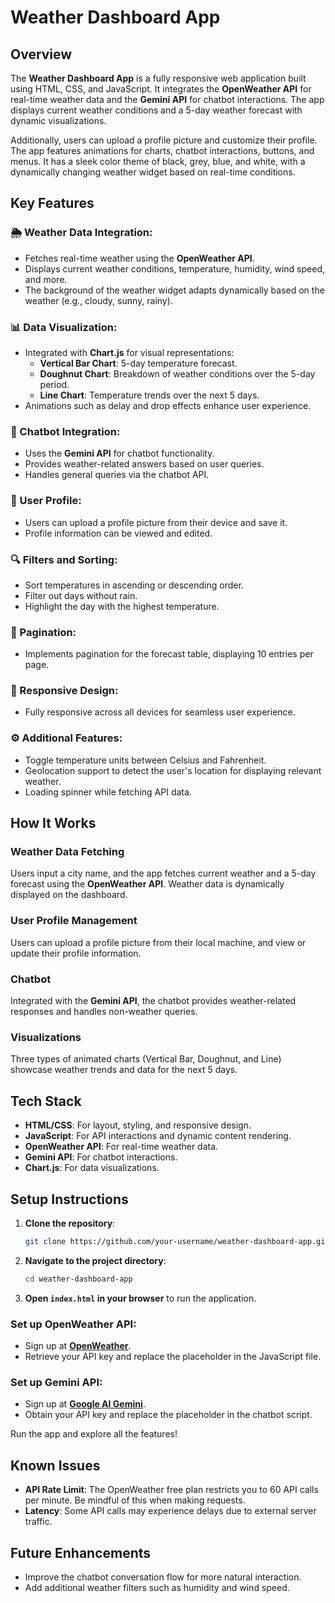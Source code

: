 # Weather Dashboard App

## Overview
The **Weather Dashboard App** is a fully responsive web application built using HTML, CSS, and JavaScript. It integrates the **OpenWeather API** for real-time weather data and the **Gemini API** for chatbot interactions. The app displays current weather conditions and a 5-day weather forecast with dynamic visualizations.

Additionally, users can upload a profile picture and customize their profile. The app features animations for charts, chatbot interactions, buttons, and menus. It has a sleek color theme of black, grey, blue, and white, with a dynamically changing weather widget based on real-time conditions.

## Key Features
### 🌦️ Weather Data Integration:
- Fetches real-time weather using the **OpenWeather API**.
- Displays current weather conditions, temperature, humidity, wind speed, and more.
- The background of the weather widget adapts dynamically based on the weather (e.g., cloudy, sunny, rainy).

### 📊 Data Visualization:
- Integrated with **Chart.js** for visual representations:
  - **Vertical Bar Chart**: 5-day temperature forecast.
  - **Doughnut Chart**: Breakdown of weather conditions over the 5-day period.
  - **Line Chart**: Temperature trends over the next 5 days.
- Animations such as delay and drop effects enhance user experience.

### 🤖 Chatbot Integration:
- Uses the **Gemini API** for chatbot functionality.
- Provides weather-related answers based on user queries.
- Handles general queries via the chatbot API.

### 👤 User Profile:
- Users can upload a profile picture from their device and save it.
- Profile information can be viewed and edited.

### 🔍 Filters and Sorting:
- Sort temperatures in ascending or descending order.
- Filter out days without rain.
- Highlight the day with the highest temperature.

### 📄 Pagination:
- Implements pagination for the forecast table, displaying 10 entries per page.

### 📱 Responsive Design:
- Fully responsive across all devices for seamless user experience.

### ⚙️ Additional Features:
- Toggle temperature units between Celsius and Fahrenheit.
- Geolocation support to detect the user's location for displaying relevant weather.
- Loading spinner while fetching API data.

## How It Works
### Weather Data Fetching
Users input a city name, and the app fetches current weather and a 5-day forecast using the **OpenWeather API**. Weather data is dynamically displayed on the dashboard.

### User Profile Management
Users can upload a profile picture from their local machine, and view or update their profile information.

### Chatbot
Integrated with the **Gemini API**, the chatbot provides weather-related responses and handles non-weather queries.

### Visualizations
Three types of animated charts (Vertical Bar, Doughnut, and Line) showcase weather trends and data for the next 5 days.

## Tech Stack
- **HTML/CSS**: For layout, styling, and responsive design.
- **JavaScript**: For API interactions and dynamic content rendering.
- **OpenWeather API**: For real-time weather data.
- **Gemini API**: For chatbot interactions.
- **Chart.js**: For data visualizations.

## Setup Instructions
1. **Clone the repository**:
    ```bash
    git clone https://github.com/your-username/weather-dashboard-app.git
    ```
2. **Navigate to the project directory**:
    ```bash
    cd weather-dashboard-app
    ```
3. **Open `index.html` in your browser** to run the application.

### Set up OpenWeather API:
- Sign up at **[OpenWeather](https://openweathermap.org/)**.
- Retrieve your API key and replace the placeholder in the JavaScript file.

### Set up Gemini API:
- Sign up at **[Google AI Gemini](https://developers.google.com/gemini)**.
- Obtain your API key and replace the placeholder in the chatbot script.

Run the app and explore all the features!

## Known Issues
- **API Rate Limit**: The OpenWeather free plan restricts you to 60 API calls per minute. Be mindful of this when making requests.
- **Latency**: Some API calls may experience delays due to external server traffic.

## Future Enhancements
- Improve the chatbot conversation flow for more natural interaction.
- Add additional weather filters such as humidity and wind speed.
